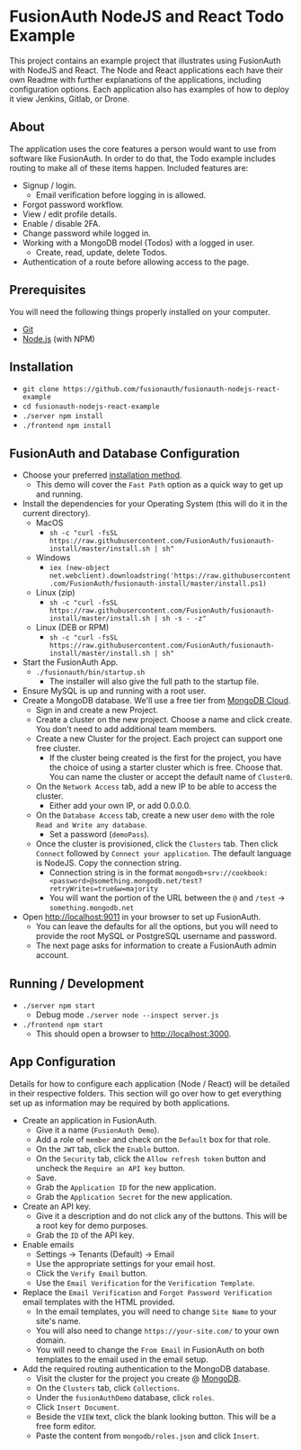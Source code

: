 # FusionAuth NodeJS and React Todo Example

This project contains an example project that illustrates using FusionAuth with NodeJS and React. The Node and React applications each have their own Readme with further explanations of the applications, including configuration options. Each application also has examples of how to deploy it view Jenkins, Gitlab, or Drone.

## About
The application uses the core features a person would want to use from software like FusionAuth. In order to do that, the Todo example includes routing to make all of these items happen. Included features are:
* Signup / login.
  * Email verification before logging in is allowed.
* Forgot password workflow.
* View / edit profile details.
* Enable / disable 2FA.
* Change password while logged in.
* Working with a MongoDB model (Todos) with a logged in user.
  * Create, read, update, delete Todos.
* Authentication of a route before allowing access to the page.

## Prerequisites
You will need the following things properly installed on your computer.

* [Git](http://git-scm.com/)
* [Node.js](http://nodejs.org/) (with NPM)

## Installation
* `git clone https://github.com/fusionauth/fusionauth-nodejs-react-example`
* `cd fusionauth-nodejs-react-example`
* `./server npm install`
* `./frontend npm install`

## FusionAuth and Database Configuration
* Choose your preferred [installation method](https://fusionauth.io/docs/v1/tech/installation-guide/).
  * This demo will cover the `Fast Path` option as a quick way to get up and running.
* Install the dependencies for your Operating System (this will do it in the current directory).
  * MacOS
    * `sh -c "curl -fsSL https://raw.githubusercontent.com/FusionAuth/fusionauth-install/master/install.sh | sh"`
  * Windows
    * `iex (new-object net.webclient).downloadstring('https://raw.githubusercontent.com/FusionAuth/fusionauth-install/master/install.ps1)`
  * Linux (zip)
    * `sh -c "curl -fsSL https://raw.githubusercontent.com/FusionAuth/fusionauth-install/master/install.sh | sh -s - -z"`
  * Linux (DEB or RPM)
    * `sh -c "curl -fsSL https://raw.githubusercontent.com/FusionAuth/fusionauth-install/master/install.sh | sh"`
* Start the FusionAuth App.
  * `./fusionauth/bin/startup.sh`
    * The installer will also give the full path to the startup file.
* Ensure MySQL is up and running with a root user.
* Create a MongoDB database. We'll use a free tier from [MongoDB Cloud](https://cloud.mongodb.com/).
  * Sign in and create a new Project.
  * Create a cluster on the new project. Choose a name and click create. You don't need to add additional team members.
  * Create a new Cluster for the project. Each project can support one free cluster.
    * If the cluster being created is the first for the project, you have the choice of using a starter cluster which is free. Choose that. You can name the cluster or accept the default name of `Cluster0`.
  * On the `Network Access` tab, add a new IP to be able to access the cluster.
    * Either add your own IP, or add 0.0.0.0.
  * On the `Database Access` tab, create a new user `demo` with the role `Read and Write any database`.
    * Set a password (`demoPass`).
  * Once the cluster is provisioned, click the `Clusters` tab. Then click `Connect` followed by `Connect your application`. The default language is NodeJS. Copy the connection string.
    * Connection string is in the format `mongodb+srv://cookbook:<password>@something.mongodb.net/test?retryWrites=true&w=majority`
    * You will want the portion of the URL between the `@` and `/test` -> `something.mongodb.net`
* Open [http://localhost:9011](http://localhost:9011) in your browser to set up FusionAuth.
  * You can leave the defaults for all the options, but you will need to provide the root MySQL or PostgreSQL username and password.
  * The next page asks for information to create a FusionAuth admin account.

## Running / Development
* `./server npm start`
  * Debug mode `./server node --inspect server.js`
* `./frontend npm start`
  * This should open a browser to [http://localhost:3000](http://localhost:3000).

## App Configuration

Details for how to configure each application (Node / React) will be detailed in their respective folders. This section will go over how to get everything set up as information may be required by both applications.

* Create an application in FusionAuth.
  * Give it a name (`FusionAuth Demo`).
  * Add a role of `member` and check on the `Default` box for that role.
  * On the `JWT` tab, click the `Enable` button.
  * On the `Security` tab, click the `Allow refresh token` button and uncheck the `Require an API key` button.
  * Save.
  * Grab the `Application ID` for the new application.
  * Grab the `Application Secret` for the new application.
* Create an API key.
  * Give it a description and do not click any of the buttons. This will be a root key for demo purposes.
  * Grab the `ID` of the API key.
* Enable emails
  * Settings -> Tenants (Default) -> Email
  * Use the appropriate settings for your email host.
  * Click the `Verify Email` button.
  * Use the `Email Verification` for the `Verification Template`.
* Replace the `Email Verification` and `Forgot Password Verification` email templates with the HTML provided.
  * In the email templates, you will need to change `Site Name` to your site's name.
  * You will also need to change `https://your-site.com/` to your own domain.
  * You will need to change the `From Email` in FusionAuth on both templates to the email used in the email setup.
* Add the required routing authentication to the MongoDB database.
  * Visit the cluster for the project you create @ [MongoDB](https://cloud.mongodb.com).
  * On the `Clusters` tab, click `Collections`.
  * Under the `fusionAuthDemo` database, click `roles`.
  * Click `Insert Document`.
  * Beside the `VIEW` text, click the blank looking button. This will be a free form editor.
  * Paste the content from `mongodb/roles.json` and click `Insert`.
